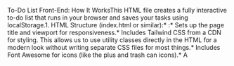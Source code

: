 To-Do List Front-End: How It WorksThis HTML file creates a fully interactive to-do list that runs in your browser and saves your tasks using localStorage.1. HTML Structure (index.html or similar):* <head>:* Sets up the page title and viewport for responsiveness.* Includes Tailwind CSS from a CDN for styling. This allows us to use utility classes directly in the HTML for a modern look without writing separate CSS files for most things.* Includes Font Awesome for icons (like the plus and trash can icons).* A <style> block is included for any minor custom styles, like the completed class for strikethrough text and a simple fade-in animation for new tasks. The Inter font is also suggested.* <body>:* Styled with a gradient background (bg-gradient-to-br from-slate-900 to-slate-700) and centers the content.* Main Container (<div class="bg-slate-800 ...">): A styled card that holds all the to-do list elements.* Title (<h1>): "My To-Do List".* Input Form (<form id="taskForm">):* An <input type="text" id="taskInput"> for typing new tasks.* A <button type="submit"> to add the task.* Task List (<ul id="taskList">): An unordered list where the tasks will be dynamically inserted by JavaScript.* Empty State Message (<p id="emptyMessage">): Shown when there are no tasks. Initially hidden.* Clear All Button (<button id="clearAllButton">): Allows deleting all tasks. Initially hidden.* <script> (JavaScript Logic):* All the JavaScript code is placed within <script> tags at the end of the <body> so that it runs after the HTML elements are loaded.2. CSS (Tailwind CSS & Custom):* Tailwind CSS: Most of the styling is done using Tailwind's utility classes directly in the HTML (e.g., bg-sky-500, p-3, rounded-lg, flex, items-center). This makes development faster and keeps styles co-located with their elements.* Custom CSS (in <style> tags):* .completed: Applies a line-through and lighter color to completed tasks.* @keyframes fadeIn: A simple animation for new tasks appearing.* .task-item: Applies the fade-in animation.* .btn and .icon-btn: Reusable button styles for consistency and better touch targets.3. JavaScript Logic:* **DOM Element Selection:**
    * Variables like `taskForm`, `taskInput`, `taskList`, `emptyMessage`, and `clearAllButton` are created to reference the corresponding HTML elements using `document.getElementById()`.

* **Application State (`tasks` array):**
    * `let tasks = [];` : This array will hold all our task objects. Each task object will have an `id` (a unique number, we use `Date.now()`), `text` (the task description), and `completed` (a boolean: `true` or `false`).

* **Event Listeners:**
    * **`taskForm.addEventListener('submit', ...)`:**
        * When the form is submitted (either by clicking "Add" or pressing Enter in the input field):
            * `event.preventDefault();` stops the default browser action of reloading the page.
            * It gets the `taskText` from the input field and trims any leading/trailing whitespace.
            * If the `taskText` is not empty, it calls `addTask(taskText)`.
            * Clears the input field and sets focus back to it.
    * **`taskList.addEventListener('click', ...)`:**
        * This is an example of **event delegation**. Instead of adding an event listener to every single task item (which can be inefficient if there are many tasks), we add one listener to the parent `<ul>`.
        * When a click occurs inside the `taskList`:
            * `event.target` tells us exactly which element was clicked.
            * `target.closest('.delete-button')`: Checks if the clicked element (or one of its parents) is a delete button. If so, it gets the `taskId` from the `li` element's `dataset.id` and calls `deleteTask(taskId)`.
            * `target.type === 'checkbox' ...`: Checks if a task's checkbox was clicked. If so, it gets the `taskId` and calls `toggleComplete(taskId)`.
    * **`clearAllButton.addEventListener('click', ...)`:**
        * When the "Clear All Tasks" button is clicked:
            * It shows a confirmation dialog (`confirm(...)`).
            * If the user confirms, it clears the `tasks` array, saves the empty array to `localStorage`, and re-renders the UI.

* **Core Functions:**
    * **`addTask(text)`:**
        * Creates a new task object with a unique `id` (using `Date.now()`), the provided `text`, and `completed: false`.
        * Adds this new task object to the `tasks` array.
        * Calls `saveTasks()` to update `localStorage`.
        * Calls `renderTasks()` to update the display.
    * **`deleteTask(taskId)`:**
        * Filters the `tasks` array to remove the task with the matching `taskId`.
        * Calls `saveTasks()` and `renderTasks()`.
    * **`toggleComplete(taskId)`:**
        * Maps over the `tasks` array. If a task's `id` matches `taskId`, it creates a new task object with the `completed` status flipped (`!task.completed`).
        * Calls `saveTasks()` and `renderTasks()`.
    * **`renderTasks()`:**
        * This is the function responsible for displaying the tasks in the HTML.
        * `taskList.innerHTML = '';` clears any existing tasks from the list (so we don't get duplicates when re-rendering).
        * **Empty State:** If `tasks.length === 0`, it shows the `emptyMessage` and hides the `clearAllButton`.
        * **Displaying Tasks:** Otherwise, it hides the `emptyMessage` and shows the `clearAllButton`. It then iterates over the `tasks` array using `forEach()`:
            * For each `task` object, it dynamically creates HTML elements:
                * An `<li>` (list item) with class `task-item` and a `data-id` attribute to store the task's ID.
                * An `<input type="checkbox">` for marking the task as complete. Its `checked` state is set based on `task.completed`.
                * A `<span>` to display the `task.text`. If `task.completed` is true, the `completed` class is added for strikethrough.
                * A `<button>` with a trash icon for deleting the task.
            * These elements are appended to the `taskItem`, and then the `taskItem` is appended to the `taskList` (the `<ul>`).

* **Local Storage Functions:**
    * **`saveTasks()`:**
        * `localStorage.setItem('todoTasks', JSON.stringify(tasks));`
        * Saves the current `tasks` array into the browser's `localStorage`. Since `localStorage` can only store strings, `JSON.stringify()` is used to convert the array of objects into a JSON string. The key `'todoTasks'` is used to identify our data.
    * **`loadTasks()`:**
        * `const storedTasks = localStorage.getItem('todoTasks');` retrieves the tasks string from `localStorage`.
        * If `storedTasks` exists (meaning tasks were previously saved):
            * `tasks = JSON.parse(storedTasks);` converts the JSON string back into a JavaScript array of objects.
        * Finally, `renderTasks()` is called to display the loaded tasks.

* **Initial Load:**
    * `loadTasks();` is called once when the script first runs. This ensures that any tasks saved from a previous session are loaded and displayed.
How to Use This File:Save: Save the code as an HTML file (e.g., todo.html).Open: Open this HTML file in any modern web browser (like Chrome, Firefox, Edge, Safari).Interact:Type a task in the input field and click "Add" or press Enter.Click the checkbox to mark a task as complete/incomplete.Click the trash icon to delete a task.Try refreshing the page – your tasks should still be there!Click "Clear All Tasks" to remove everything (after confirmation).This front-end is a solid foundation. The next step would be to build a back-end API (e.g., with Node.js and Express) so that tasks can be stored on a server instead of just in the browser's localStorage. This would allow tasks to be accessed from different devices or browsers.